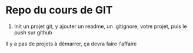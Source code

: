 # Repo du cours de GIT

1. Init un projet git, y ajouter un readme, un .gitignore, votre projet, puis le push sur github

Il y a pas de projets à démarrer, ça devra faire l'affaire